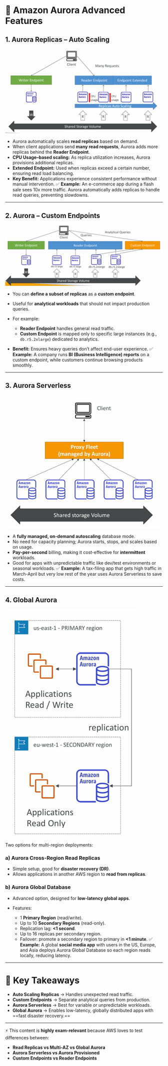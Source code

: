 
# 🌟 Amazon Aurora Advanced Features

## 1. **Aurora Replicas – Auto Scaling**

![alt text](image-247.png)

* Aurora automatically scales **read replicas** based on demand.
* When client applications send **many read requests**, Aurora adds more replicas behind the **Reader Endpoint**.
* **CPU Usage–based scaling:** As replica utilization increases, Aurora provisions additional replicas.
* **Extended Endpoint:** Used when replicas exceed a certain number, ensuring read load balancing.
* **Key Benefit:** Applications experience consistent performance without manual intervention.
  ✅ **Example:** An e-commerce app during a flash sale sees 10x more traffic. Aurora automatically adds replicas to handle read queries, preventing slowdowns.

---

## 2. **Aurora – Custom Endpoints**

![alt text](image-248.png)

* You can **define a subset of replicas** as a **custom endpoint**.
* Useful for **analytical workloads** that should not impact production queries.
* For example:

  * **Reader Endpoint** handles general read traffic.
  * **Custom Endpoint** is mapped only to specific large instances (e.g., `db.r5.2xlarge`) dedicated to analytics.
* **Benefit:** Ensures heavy queries don’t affect end-user experience.
  ✅ **Example:** A company runs **BI (Business Intelligence) reports** on a custom endpoint, while customers continue browsing products smoothly.

---

## 3. **Aurora Serverless**

![alt text](image-249.png)


* A **fully managed, on-demand autoscaling** database mode.
* No need for capacity planning; Aurora starts, stops, and scales based on usage.
* **Pay-per-second** billing, making it cost-effective for **intermittent** workloads.
* Good for apps with unpredictable traffic like dev/test environments or seasonal workloads.
  ✅ **Example:** A tax-filing app that gets high traffic in March-April but very low rest of the year uses Aurora Serverless to save costs.

---

## 4. **Global Aurora**

![alt text](image-250.png)

Two options for multi-region deployments:

### a) **Aurora Cross-Region Read Replicas**

* Simple setup, good for **disaster recovery (DR)**.
* Allows applications in another AWS region to **read from replicas**.

### b) **Aurora Global Database**

* Advanced option, designed for **low-latency global apps**.
* Features:

  * 1 **Primary Region** (read/write).
  * Up to 10 **Secondary Regions** (read-only).
  * Replication lag: **<1 second**.
  * Up to 16 replicas per secondary region.
  * Failover: promote a secondary region to primary in **<1 minute**.
    ✅ **Example:** A global **social media app** with users in the US, Europe, and Asia deploys Aurora Global Database so each region reads locally, reducing latency.

---

# 🔑 Key Takeaways

* **Auto Scaling Replicas** → Handles unexpected read traffic.
* **Custom Endpoints** → Separate analytical queries from production.
* **Aurora Serverless** → Best for variable or unpredictable workloads.
* **Global Aurora** → Enables low-latency, globally distributed apps with ==fast disaster recovery.==

---

⚡ This content is **highly exam-relevant** because AWS loves to test differences between:

* **Read Replicas vs Multi-AZ vs Global Aurora**
* **Aurora Serverless vs Aurora Provisioned**
* **Custom Endpoints vs Reader Endpoints**

